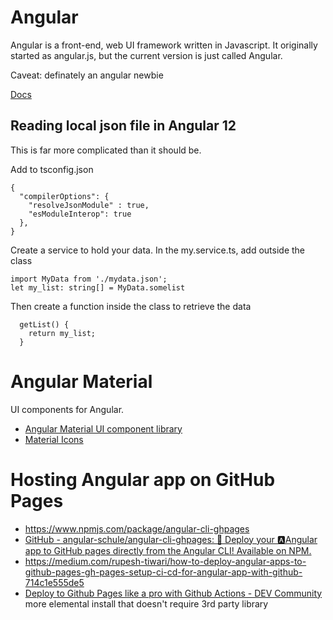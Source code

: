 # Angular
Angular is a front-end, web UI framework written in Javascript. It originally started as angular.js, but the current version is just called Angular.

Caveat: definately an angular newbie

[Docs](https://angular.io/docs)

## Reading local json file in Angular 12
This is far more complicated than it should be.

Add to tsconfig.json
```
{
  "compilerOptions": {
    "resolveJsonModule" : true,
    "esModuleInterop": true
  },
}
```

Create a service to hold your data. In the my.service.ts, add outside the class
```
import MyData from './mydata.json';
let my_list: string[] = MyData.somelist
```

Then create a function inside the class to retrieve the data
```
  getList() {
    return my_list;
  }
```

# Angular Material
UI components for Angular.
* [Angular Material UI component library](https://material.angular.io/)
* [Material Icons](https://fonts.google.com/icons?selected=Material+Icons)

# Hosting Angular app on GitHub Pages
* https://www.npmjs.com/package/angular-cli-ghpages
* [GitHub - angular-schule/angular-cli-ghpages: 🚀 Deploy your 🅰️Angular app to GitHub pages directly from the Angular CLI! Available on NPM.](https://github.com/angular-schule/angular-cli-ghpages/#readme)
* https://medium.com/rupesh-tiwari/how-to-deploy-angular-apps-to-github-pages-gh-pages-setup-ci-cd-for-angular-app-with-github-714c1e555de5
* [Deploy to Github Pages like a pro with Github Actions - DEV Community](https://dev.to/rolanddoda/deploy-to-github-pages-like-a-pro-with-github-actions-4hdg) more elemental install that doesn't require 3rd party library
